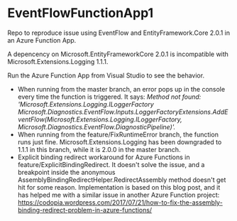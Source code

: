 # EventFlowFunctionApp1
Repo to reproduce issue using EventFlow and EntityFramework.Core 2.0.1 in an Azure Function App.

A depencency on Microsoft.EntityFrameworkCore 2.0.1 is incompatible with Microsoft.Extensions.Logging 1.1.1.

Run the Azure Function App from Visual Studio to see the behavior.
- When running from the master branch, an error pops up in the console every time the function is triggered. It says:
*Method not found: 'Microsoft.Extensions.Logging.ILoggerFactory Microsoft.Diagnostics.EventFlow.Inputs.LoggerFactoryExtensions.AddEventFlow(Microsoft.Extensions.Logging.ILoggerFactory, Microsoft.Diagnostics.EventFlow.DiagnosticPipeline)'.*
- When running from the feature/FixRuntimeError branch, the function runs just fine. Microsoft.Extensions.Logging has been downgraded to 1.1.1 in this branch, while it is 2.0.0 in the master branch.
- Explicit binding redirect workaround for Azure Functions in feature/ExplicitBindingRedirect. It doesn't solve the issue, and a breakpoint inside the anonymous AssemblyBindingRedirectHelper.RedirectAssembly method doesn't get hit for some reason. Implementation is based on this blog post, and it has helped me with a similar issue in another Azure Function project: https://codopia.wordpress.com/2017/07/21/how-to-fix-the-assembly-binding-redirect-problem-in-azure-functions/
